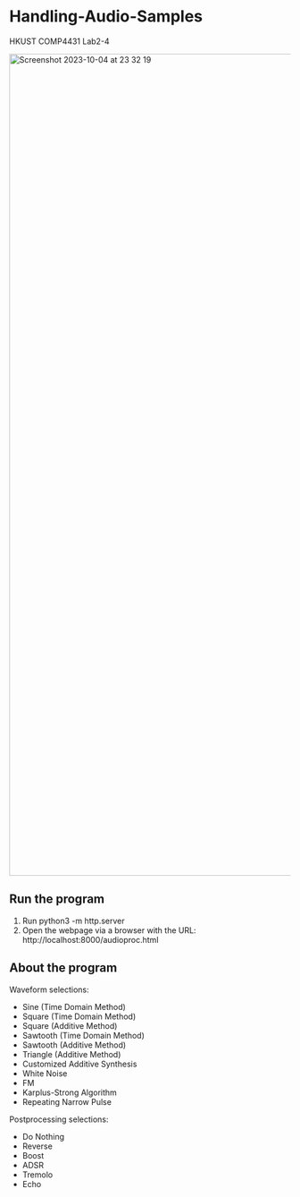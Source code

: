 # Handling-Audio-Samples
HKUST COMP4431 Lab2-4

<img width="1470" alt="Screenshot 2023-10-04 at 23 32 19" src="https://github.com/VeronicaSuen422/Handling-Audio-Samples/assets/90737034/92ec94ac-8879-4dbf-aefe-9da888133a61">

## Run the program
1. Run python3 -m http.server
2. Open the webpage via a browser with the URL: http://localhost:8000/audioproc.html

## About the program

Waveform selections:
- Sine (Time Domain Method)
- Square (Time Domain Method)
- Square (Additive Method)
- Sawtooth (Time Domain Method)
- Sawtooth (Additive Method)
- Triangle (Additive Method)
- Customized Additive Synthesis
- White Noise
- FM
- Karplus-Strong Algorithm
- Repeating Narrow Pulse

Postprocessing selections:
- Do Nothing
- Reverse
- Boost
- ADSR
- Tremolo
- Echo
